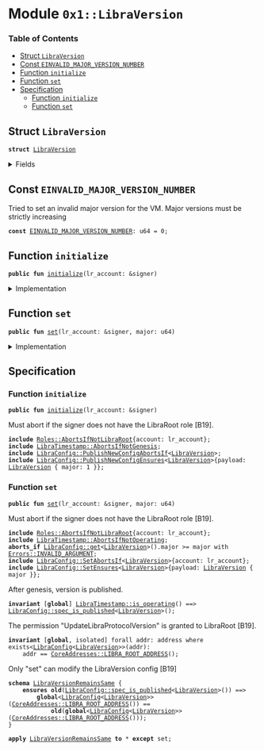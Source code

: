 
<a name="0x1_LibraVersion"></a>

# Module `0x1::LibraVersion`

### Table of Contents

-  [Struct `LibraVersion`](#0x1_LibraVersion_LibraVersion)
-  [Const `EINVALID_MAJOR_VERSION_NUMBER`](#0x1_LibraVersion_EINVALID_MAJOR_VERSION_NUMBER)
-  [Function `initialize`](#0x1_LibraVersion_initialize)
-  [Function `set`](#0x1_LibraVersion_set)
-  [Specification](#0x1_LibraVersion_Specification)
    -  [Function `initialize`](#0x1_LibraVersion_Specification_initialize)
    -  [Function `set`](#0x1_LibraVersion_Specification_set)



<a name="0x1_LibraVersion_LibraVersion"></a>

## Struct `LibraVersion`



<pre><code><b>struct</b> <a href="#0x1_LibraVersion">LibraVersion</a>
</code></pre>



<details>
<summary>Fields</summary>


<dl>
<dt>
<code>major: u64</code>
</dt>
<dd>

</dd>
</dl>


</details>

<a name="0x1_LibraVersion_EINVALID_MAJOR_VERSION_NUMBER"></a>

## Const `EINVALID_MAJOR_VERSION_NUMBER`

Tried to set an invalid major version for the VM. Major versions must be strictly increasing


<pre><code><b>const</b> <a href="#0x1_LibraVersion_EINVALID_MAJOR_VERSION_NUMBER">EINVALID_MAJOR_VERSION_NUMBER</a>: u64 = 0;
</code></pre>



<a name="0x1_LibraVersion_initialize"></a>

## Function `initialize`



<pre><code><b>public</b> <b>fun</b> <a href="#0x1_LibraVersion_initialize">initialize</a>(lr_account: &signer)
</code></pre>



<details>
<summary>Implementation</summary>


<pre><code><b>public</b> <b>fun</b> <a href="#0x1_LibraVersion_initialize">initialize</a>(
    lr_account: &signer,
) {
    <a href="LibraTimestamp.md#0x1_LibraTimestamp_assert_genesis">LibraTimestamp::assert_genesis</a>();
    <a href="Roles.md#0x1_Roles_assert_libra_root">Roles::assert_libra_root</a>(lr_account);
    <a href="LibraConfig.md#0x1_LibraConfig_publish_new_config">LibraConfig::publish_new_config</a>&lt;<a href="#0x1_LibraVersion">LibraVersion</a>&gt;(
        lr_account,
        <a href="#0x1_LibraVersion">LibraVersion</a> { major: 1 },
    );
}
</code></pre>



</details>

<a name="0x1_LibraVersion_set"></a>

## Function `set`



<pre><code><b>public</b> <b>fun</b> <a href="#0x1_LibraVersion_set">set</a>(lr_account: &signer, major: u64)
</code></pre>



<details>
<summary>Implementation</summary>


<pre><code><b>public</b> <b>fun</b> <a href="#0x1_LibraVersion_set">set</a>(lr_account: &signer, major: u64) {
    <a href="LibraTimestamp.md#0x1_LibraTimestamp_assert_operating">LibraTimestamp::assert_operating</a>();

    <a href="Roles.md#0x1_Roles_assert_libra_root">Roles::assert_libra_root</a>(lr_account);

    <b>let</b> old_config = <a href="LibraConfig.md#0x1_LibraConfig_get">LibraConfig::get</a>&lt;<a href="#0x1_LibraVersion">LibraVersion</a>&gt;();

    <b>assert</b>(
        old_config.major &lt; major,
        <a href="Errors.md#0x1_Errors_invalid_argument">Errors::invalid_argument</a>(<a href="#0x1_LibraVersion_EINVALID_MAJOR_VERSION_NUMBER">EINVALID_MAJOR_VERSION_NUMBER</a>)
    );

    <a href="LibraConfig.md#0x1_LibraConfig_set">LibraConfig::set</a>&lt;<a href="#0x1_LibraVersion">LibraVersion</a>&gt;(
        lr_account,
        <a href="#0x1_LibraVersion">LibraVersion</a> { major }
    );
}
</code></pre>



</details>

<a name="0x1_LibraVersion_Specification"></a>

## Specification


<a name="0x1_LibraVersion_Specification_initialize"></a>

### Function `initialize`


<pre><code><b>public</b> <b>fun</b> <a href="#0x1_LibraVersion_initialize">initialize</a>(lr_account: &signer)
</code></pre>



Must abort if the signer does not have the LibraRoot role [B19].


<pre><code><b>include</b> <a href="Roles.md#0x1_Roles_AbortsIfNotLibraRoot">Roles::AbortsIfNotLibraRoot</a>{account: lr_account};
<b>include</b> <a href="LibraTimestamp.md#0x1_LibraTimestamp_AbortsIfNotGenesis">LibraTimestamp::AbortsIfNotGenesis</a>;
<b>include</b> <a href="LibraConfig.md#0x1_LibraConfig_PublishNewConfigAbortsIf">LibraConfig::PublishNewConfigAbortsIf</a>&lt;<a href="#0x1_LibraVersion">LibraVersion</a>&gt;;
<b>include</b> <a href="LibraConfig.md#0x1_LibraConfig_PublishNewConfigEnsures">LibraConfig::PublishNewConfigEnsures</a>&lt;<a href="#0x1_LibraVersion">LibraVersion</a>&gt;{payload: <a href="#0x1_LibraVersion">LibraVersion</a> { major: 1 }};
</code></pre>



<a name="0x1_LibraVersion_Specification_set"></a>

### Function `set`


<pre><code><b>public</b> <b>fun</b> <a href="#0x1_LibraVersion_set">set</a>(lr_account: &signer, major: u64)
</code></pre>



Must abort if the signer does not have the LibraRoot role [B19].


<pre><code><b>include</b> <a href="Roles.md#0x1_Roles_AbortsIfNotLibraRoot">Roles::AbortsIfNotLibraRoot</a>{account: lr_account};
<b>include</b> <a href="LibraTimestamp.md#0x1_LibraTimestamp_AbortsIfNotOperating">LibraTimestamp::AbortsIfNotOperating</a>;
<b>aborts_if</b> <a href="LibraConfig.md#0x1_LibraConfig_get">LibraConfig::get</a>&lt;<a href="#0x1_LibraVersion">LibraVersion</a>&gt;().major &gt;= major with <a href="Errors.md#0x1_Errors_INVALID_ARGUMENT">Errors::INVALID_ARGUMENT</a>;
<b>include</b> <a href="LibraConfig.md#0x1_LibraConfig_SetAbortsIf">LibraConfig::SetAbortsIf</a>&lt;<a href="#0x1_LibraVersion">LibraVersion</a>&gt;{account: lr_account};
<b>include</b> <a href="LibraConfig.md#0x1_LibraConfig_SetEnsures">LibraConfig::SetEnsures</a>&lt;<a href="#0x1_LibraVersion">LibraVersion</a>&gt;{payload: <a href="#0x1_LibraVersion">LibraVersion</a> { major }};
</code></pre>



After genesis, version is published.


<pre><code><b>invariant</b> [<b>global</b>] <a href="LibraTimestamp.md#0x1_LibraTimestamp_is_operating">LibraTimestamp::is_operating</a>() ==&gt; <a href="LibraConfig.md#0x1_LibraConfig_spec_is_published">LibraConfig::spec_is_published</a>&lt;<a href="#0x1_LibraVersion">LibraVersion</a>&gt;();
</code></pre>


The permission "UpdateLibraProtocolVersion" is granted to LibraRoot [B19].


<pre><code><b>invariant</b> [<b>global</b>, isolated] forall addr: address where exists&lt;<a href="LibraConfig.md#0x1_LibraConfig">LibraConfig</a>&lt;<a href="#0x1_LibraVersion">LibraVersion</a>&gt;&gt;(addr):
    addr == <a href="CoreAddresses.md#0x1_CoreAddresses_LIBRA_ROOT_ADDRESS">CoreAddresses::LIBRA_ROOT_ADDRESS</a>();
</code></pre>


Only "set" can modify the LibraVersion config [B19]


<a name="0x1_LibraVersion_LibraVersionRemainsSame"></a>


<pre><code><b>schema</b> <a href="#0x1_LibraVersion_LibraVersionRemainsSame">LibraVersionRemainsSame</a> {
    <b>ensures</b> <b>old</b>(<a href="LibraConfig.md#0x1_LibraConfig_spec_is_published">LibraConfig::spec_is_published</a>&lt;<a href="#0x1_LibraVersion">LibraVersion</a>&gt;()) ==&gt;
        <b>global</b>&lt;<a href="LibraConfig.md#0x1_LibraConfig">LibraConfig</a>&lt;<a href="#0x1_LibraVersion">LibraVersion</a>&gt;&gt;(<a href="CoreAddresses.md#0x1_CoreAddresses_LIBRA_ROOT_ADDRESS">CoreAddresses::LIBRA_ROOT_ADDRESS</a>()) ==
            <b>old</b>(<b>global</b>&lt;<a href="LibraConfig.md#0x1_LibraConfig">LibraConfig</a>&lt;<a href="#0x1_LibraVersion">LibraVersion</a>&gt;&gt;(<a href="CoreAddresses.md#0x1_CoreAddresses_LIBRA_ROOT_ADDRESS">CoreAddresses::LIBRA_ROOT_ADDRESS</a>()));
}
</code></pre>




<pre><code><b>apply</b> <a href="#0x1_LibraVersion_LibraVersionRemainsSame">LibraVersionRemainsSame</a> <b>to</b> * <b>except</b> set;
</code></pre>
